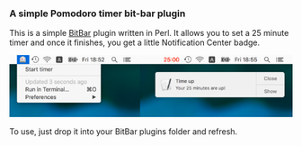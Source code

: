 ### A simple Pomodoro timer bit-bar plugin
This is a simple [BitBar](https://github.com/matryer/bitbar) plugin written in Perl. It allows you to set a 25 minute timer and once it finishes, you get a little Notification Center badge.

<img src="img/pomodoro-bitbar.png" srcset="img/pomodoro-bitbar@2x.png 2x"/>

To use, just drop it into your BitBar plugins folder and refresh.
